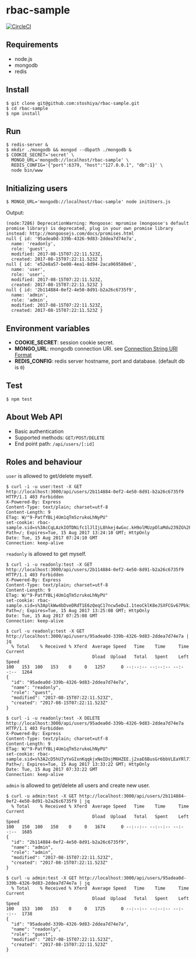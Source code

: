 # rbac-sample

[![CircleCI](https://circleci.com/gh/stoshiya/rbac-sample.svg?style=svg&circle-token=82e28952dde8c7b123b463fa2794ae7cc7af2ec4)](https://circleci.com/gh/stoshiya/rbac-sample)

## Requirements

 - node.js
 - mongodb
 - redis


## Install

    $ git clone git@github.com:stoshiya/rbac-sample.git
    $ cd rbac-sample
    $ npm install


## Run

    $ redis-server &
    $ mkdir ./mongodb && mongod --dbpath ./mongodb &
    $ COOKIE_SECRET='secret' \
      MONGO_URL='mongodb://localhost/rbac-sample' \
      REDIS_CONFIG='{"port":6379, "host":"127.0.0.1", "db":1}' \
      node bin/www


## Initializing users

    $ MONGO_URL='mongodb://localhost/rbac-sample' node initUsers.js

Output:

    (node:7286) DeprecationWarning: Mongoose: mpromise (mongoose's default promise library) is deprecated, plug in your own promise library instead: http://mongoosejs.com/docs/promises.html
    null { id: '95adea0d-339b-4326-9d83-2ddea7d74e7a',
      name: 'readonly',
      role: 'guest',
      modified: 2017-08-15T07:22:11.523Z,
      created: 2017-08-15T07:22:11.523Z }
    null { id: 'e52e8a57-be08-4ea1-8d94-2aca969580e6',
      name: 'user',
      role: 'user',
      modified: 2017-08-15T07:22:11.523Z,
      created: 2017-08-15T07:22:11.523Z }
    null { id: '2b114884-0ef2-4e50-8d91-b2a26c6735f9',
      name: 'admin',
      role: 'admin',
      modified: 2017-08-15T07:22:11.523Z,
      created: 2017-08-15T07:22:11.523Z }


## Environment variables

 - **COOKIE_SECRET**: session cookie secret.
 - **MONGO_URL**: mongodb connection URI. see [Connection String URI Format](http://docs.mongodb.org/manual/reference/connection-string/)
 - **REDIS_CONFIG**: redis server hostname, port and database. (default db is `0`)


## Test

    $ npm test


## About Web API 

 - Basic authentication
 - Supported methods: `GET/POST/DELETE`
 - End point path: `/api/users/[:id]`


## Roles and behaviour

`user` is allowed to get/delete myself.  

    $ curl -i -u user:test -X GET http://localhost:3000/api/users/2b114884-0ef2-4e50-8d91-b2a26c6735f9
    HTTP/1.1 403 Forbidden
    X-Powered-By: Express
    Content-Type: text/plain; charset=utf-8
    Content-Length: 9
    ETag: W/"9-PatfYBLj4Um1qTm5zrukoLhNyPU"
    set-cookie: rbac-sample.sid=s%3AcCqLAzkIOTDNifc1lJlIjL8hkej4wGxc.kH9olMUzpOlaMdu239ZG%2FI5HnSLyIbRYGeCoRwCHZxM; Path=/; Expires=Tue, 15 Aug 2017 13:24:10 GMT; HttpOnly
    Date: Tue, 15 Aug 2017 07:24:10 GMT
    Connection: keep-alive

`readonly` is allowed to get myself.  

    $ curl -i -u readonly:test -X GET http://localhost:3000/api/users/2b114884-0ef2-4e50-8d91-b2a26c6735f9
    HTTP/1.1 403 Forbidden
    X-Powered-By: Express
    Content-Type: text/plain; charset=utf-8
    Content-Length: 9
    ETag: W/"9-PatfYBLj4Um1qTm5zrukoLhNyPU"
    set-cookie: rbac-sample.sid=s%3AplkWw4bDveDRdT1E6zQeqC17ncw5eDuI.1teoCklK8eJSXFCGv67Pbki5IStwdNdQ4ex8DH5f8f8; Path=/; Expires=Tue, 15 Aug 2017 13:25:08 GMT; HttpOnly
    Date: Tue, 15 Aug 2017 07:25:08 GMT
    Connection: keep-alive

    $ curl -u readonly:test -X GET http://localhost:3000/api/users/95adea0d-339b-4326-9d83-2ddea7d74e7a | jq
      % Total    % Received % Xferd  Average Speed   Time    Time     Time  Current
                                     Dload  Upload   Total   Spent    Left  Speed
    100   153  100   153    0     0   1257      0 --:--:-- --:--:-- --:--:--  1264
    {
      "id": "95adea0d-339b-4326-9d83-2ddea7d74e7a",
      "name": "readonly",
      "role": "guest",
      "modified": "2017-08-15T07:22:11.523Z",
      "created": "2017-08-15T07:22:11.523Z"
    }

    $ curl -i -u readonly:test -X DELETE http://localhost:3000/api/users/95adea0d-339b-4326-9d83-2ddea7d74e7a
    HTTP/1.1 403 Forbidden
    X-Powered-By: Express
    Content-Type: text/plain; charset=utf-8
    Content-Length: 9
    ETag: W/"9-PatfYBLj4Um1qTm5zrukoLhNyPU"
    set-cookie: rbac-sample.sid=s%3A2cD5hU7yYxGIxnKqqkjxNeIDsjM6HZEE.j2xaE6BusGr6bbVLEaYRl713o%2FwDyC76Cdz89DvbQWw; Path=/; Expires=Tue, 15 Aug 2017 13:33:22 GMT; HttpOnly
    Date: Tue, 15 Aug 2017 07:33:22 GMT
    Connection: keep-alive

`admin` is allowed to get/delete all users and create new user.

    $ curl -u admin:test -X GET http://localhost:3000/api/users/2b114884-0ef2-4e50-8d91-b2a26c6735f9 | jq
      % Total    % Received % Xferd  Average Speed   Time    Time     Time  Current
                                     Dload  Upload   Total   Spent    Left  Speed
    100   150  100   150    0     0   1674      0 --:--:-- --:--:-- --:--:--  1685
    {
      "id": "2b114884-0ef2-4e50-8d91-b2a26c6735f9",
      "name": "admin",
      "role": "admin",
      "modified": "2017-08-15T07:22:11.523Z",
      "created": "2017-08-15T07:22:11.523Z"
    }
    
    $ curl -u admin:test -X GET http://localhost:3000/api/users/95adea0d-339b-4326-9d83-2ddea7d74e7a | jq
      % Total    % Received % Xferd  Average Speed   Time    Time     Time  Current
                                     Dload  Upload   Total   Spent    Left  Speed
    100   153  100   153    0     0   1725      0 --:--:-- --:--:-- --:--:--  1738
    {
      "id": "95adea0d-339b-4326-9d83-2ddea7d74e7a",
      "name": "readonly",
      "role": "guest",
      "modified": "2017-08-15T07:22:11.523Z",
      "created": "2017-08-15T07:22:11.523Z"
    }
